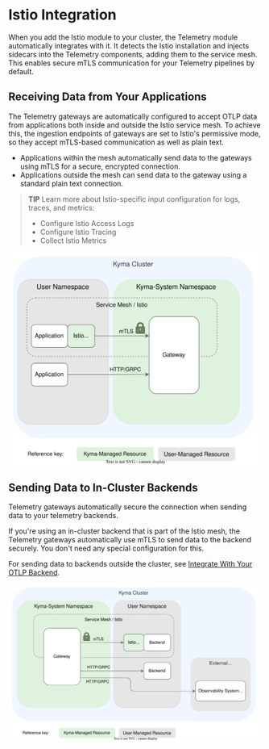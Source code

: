 # Istio Integration

When you add the Istio module to your cluster, the Telemetry module automatically integrates with it. It detects the Istio installation and injects sidecars into the Telemetry components, adding them to the service mesh. This enables secure mTLS communication for your Telemetry pipelines by default.

## Receiving Data from Your Applications

The Telemetry gateways are automatically configured to accept OTLP data from applications both inside and outside the Istio service mesh. To achieve this, the ingestion endpoints of gateways are set to Istio's permissive mode, so they accept mTLS-based communication as well as plain text.

- Applications within the mesh automatically send data to the gateways using mTLS for a secure, encrypted connection.
- Applications outside the mesh can send data to the gateway using a standard plain text connection.

> **TIP**
> Learn more about Istio-specific input configuration for logs, traces, and metrics:
>
> - Configure Istio Access Logs
> - Configure Istio Tracing
> - Collect Istio Metrics

![arch](./../assets/istio-input.drawio.svg)

## Sending Data to In-Cluster Backends

Telemetry gateways automatically secure the connection when sending data to your telemetry backends.

If you're using an in-cluster backend that is part of the Istio mesh, the Telemetry gateways automatically use mTLS to send data to the backend securely. You don't need any special configuration for this.

For sending data to backends outside the cluster, see [Integrate With Your OTLP Backend](./../integrate-otlp-backend/README.md).

![arch](./../assets/istio-output.drawio.svg)
